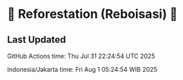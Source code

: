 
# 🌳 Reforestation (Reboisasi) 🌲

## Last Updated

GitHub Actions time: Thu Jul 31 22:24:54 UTC 2025

Indonesia/Jakarta time: Fri Aug  1 05:24:54 WIB 2025
